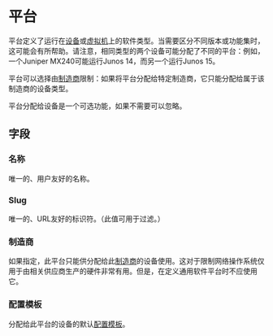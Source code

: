 # 平台

平台定义了运行在[设备](./device.md)或[虚拟机](../virtualization/virtualmachine.md)上的软件类型。当需要区分不同版本或功能集时，这可能会有所帮助。请注意，相同类型的两个设备可能分配了不同的平台：例如，一个Juniper MX240可能运行Junos 14，而另一个运行Junos 15。

平台可以选择由[制造商](./manufacturer.md)限制：如果将平台分配给特定制造商，它只能分配给属于该制造商的设备类型。

平台分配给设备是一个可选功能，如果不需要可以忽略。

## 字段

### 名称

唯一的、用户友好的名称。

### Slug

唯一的、URL友好的标识符。（此值可用于过滤。）

### 制造商

如果指定，此平台只能供分配给此[制造商](./manufacturer.md)的设备使用。这对于限制网络操作系统仅用于由相关供应商生产的硬件非常有用。但是，在定义通用软件平台时不应使用它。

### 配置模板

分配给此平台的设备的默认[配置模板](../extras/configtemplate.md)。
